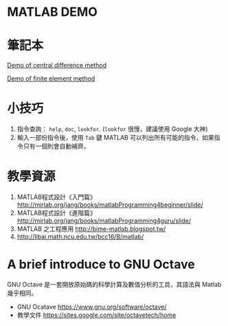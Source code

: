 # MATLAB DEMO

# 筆記本
[Demo of central difference method](http://nbviewer.ipython.org/github/GitDerek/matlab_demo/blob/master/notebook/demo_central_difference.ipynb "ipython notebook")

[Demo of finite element method](http://nbviewer.ipython.org/github/GitDerek/matlab_demo/blob/master/notebook/demo_finite_element.ipynb "ipython notebook")

# 小技巧

1. 指令查詢： `help`, `doc`, `lookfor`. (`lookfor` 很慢，建議使用 Google 大神) 
2. 輸入一部份指令後，使用 `Tab` 鍵 MATLAB 可以列出所有可能的指令，如果指令只有一個則會自動補齊。

# 教學資源

1. MATLAB程式設計《入門篇》 <http://mirlab.org/jang/books/matlabProgramming4beginner/slide/>
2. MATLAB程式設計《進階篇》 <http://mirlab.org/jang/books/matlabProgramming4guru/slide/>
3. MATLAB 之工程應用 <http://bime-matlab.blogspot.tw/>
4. <http://libai.math.ncu.edu.tw/bcc16/B/matlab/>

# A brief introduce to GNU Octave  
GNU Octave 是一套開放原始碼的科學計算及數值分析的工具，其語法與 Matlab 幾乎相同。

* GNU Ocatave <https://www.gnu.org/software/octave/>
* 教學文件 <https://sites.google.com/site/octavetech/home>